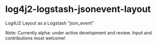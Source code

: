 log4j2-logstash-jsonevent-layout
================================

Log4J2 Layout as a Logstash "json_event"

Note: Currently alpha: under active development and review. Input and contributions most welcome!
